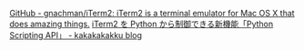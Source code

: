 [GitHub - gnachman/iTerm2: iTerm2 is a terminal emulator for Mac OS X that does amazing things.](https://github.com/gnachman/iTerm2)
[iTerm2 を Python から制御できる新機能「Python Scripting API」 - kakakakakku blog](https://kakakakakku.hatenablog.com/entry/2019/08/13/225610)
